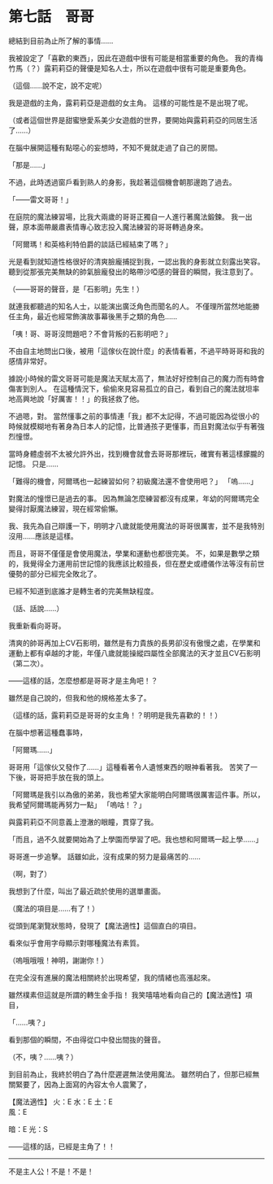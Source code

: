 # 第七話　哥哥

總結到目前為止所了解的事情……

我被設定了「喜歡的東西」，因此在遊戲中很有可能是相當重要的角色。
我的青梅竹馬（？）露莉莉亞的聲優是知名人士，所以在遊戲中很有可能是重要角色。

（這個……說不定，說不定呢）

我是遊戲的主角，露莉莉亞是遊戲的女主角。
這樣的可能性是不是出現了呢。

（或者這個世界是甜蜜戀愛系美少女遊戲的世界，要開始與露莉莉亞的同居生活了……）

在腦中展開這種有點噁心的妄想時，不知不覺就走過了自己的房間。

「那是……」

不過，此時透過窗戶看到熟人的身影，我趁著這個機會朝那邊跑了過去。

「——雷文哥哥！」

在庭院的魔法練習場，比我大兩歲的哥哥正獨自一人進行著魔法鍛鍊。
我一出聲，原本面帶嚴肅表情專心致志投入魔法練習的哥哥轉過身來。

「阿爾瑪！和英格利特伯爵的談話已經結束了嗎？」

光是看到就知道性格很好的清爽臉龐捕捉到我，一認出我的身影就立刻露出笑容。
聽到從那張完美無缺的帥氣臉龐發出的略帶沙啞感的聲音的瞬間，我注意到了。

（——哥哥的聲音，是「石影明」先生！）

就連我都聽過的知名人士，以能演出廣泛角色而聞名的人。
不僅理所當然地能勝任主角，最近也經常飾演故事幕後黑手之類的角色……

「咦！哥、哥哥沒問題吧？不會背叛的石影明吧？」

不由自主地問出口後，被用「這傢伙在說什麼」的表情看著，不過平時哥哥和我的感情非常好。

據說小時候的雷文哥哥可能是魔法天賦太高了，無法好好控制自己的魔力而有時會傷害到別人。
在這種情況下，偷偷來見容易孤立的自己，看到自己的魔法就坦率地高興地說「好厲害！！」的我拯救了他。

不過嗯，對。
當然懂事之前的事情連「我」都不太記得，不過可能因為從很小的時候就模糊地有著身為日本人的記憶，比普通孩子更懂事，而且對魔法似乎有著強烈憧憬。

當時身體虛弱不太被允許外出，找到機會就會去哥哥那裡玩，確實有著這樣朦朧的記憶。
只是……

「難得的機會，阿爾瑪也一起練習如何？初級魔法還不會使用吧？」
「嗚……」

對魔法的憧憬已是過去的事。
因為無論怎麼練習都沒有成果，年幼的阿爾瑪完全變得討厭魔法練習，現在經常偷懶。

我、我先為自己辯護一下，明明才八歲就能使用魔法的哥哥很厲害，並不是我特別沒用……應該是這樣。

而且，哥哥不僅僅是會使用魔法，學業和運動也都很完美。
不，如果是數學之類的，我覺得全力運用前世記憶的我應該比較擅長，但在歷史或禮儀作法等沒有前世優勢的部分已經完全敗北了。

已經不知道到底誰才是轉生者的完美無缺程度。

（話、話說……）

我重新看向哥哥。

清爽的帥哥再加上CV石影明，雖然是有力貴族的長男卻沒有傲慢之處，在學業和運動上都有卓越的才能，年僅八歲就能操縱四屬性全部魔法的天才並且CV石影明（第二次）。

——這樣的話，怎麼想都是哥哥才是主角吧！？

雖然是自己說的，但我和他的規格差太多了。

（這樣的話，露莉莉亞是哥哥的女主角！？明明是我先喜歡的！！）

在腦中想著這種蠢事時，

「阿爾瑪……」

哥哥用「這傢伙又發作了……」這種看著令人遺憾東西的眼神看著我。
苦笑了一下後，哥哥把手放在我的頭上。

「阿爾瑪是我引以為傲的弟弟，我也希望大家能明白阿爾瑪很厲害這件事。所以，我希望阿爾瑪能再努力一點」
「嗚咕！？」

與露莉莉亞不同意義上澄澈的眼瞳，貫穿了我。

「而且，過不久就要開始為了上學園而學習了吧。我也想和阿爾瑪一起上學……」

哥哥進一步追擊。
話雖如此，沒有成果的努力是最痛苦的……

（啊，對了）

我想到了什麼，叫出了最近疏於使用的選單畫面。

（魔法的項目是……有了！）

從頭到尾瀏覽狀態時，發現了【魔法適性】這個直白的項目。

看來似乎會用字母顯示對哪種魔法有素質。

（嗚哦哦哦！神明，謝謝你！）

在完全沒有進展的魔法相關終於出現希望，我的情緒也高漲起來。

雖然樸素但這就是所謂的轉生金手指！
我笑嘻嘻地看向自己的【魔法適性】項目，

「……咦？」

看到那個的瞬間，不由得從口中發出間抜的聲音。

（不，咦？……咦？）

到目前為止，我終於明白了為什麼遲遲無法使用魔法。
雖然明白了，但那已經無關緊要了，因為上面寫的內容太令人震驚了，

【魔法適性】
火：E
水：E
土：E  
風：E

暗：E
光：S

——這樣的話，已經是主角了！！

---

不是主人公！不是！不是！